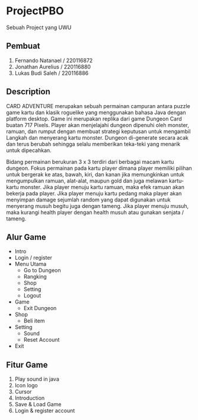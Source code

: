 # ProjectPBO
Sebuah Project yang UWU

## Pembuat
1.	Fernando Natanael / 220116872
2.	Jonathan Aurelius / 220116880
3.	Lukas Budi Saleh / 220116886

## Description
CARD ADVENTURE merupakan sebuah permainan campuran antara puzzle game kartu dan klasik roguelike yang menggunakan bahasa Java dengan platform desktop. Game ini merupakan replika dari game Dungeon Card buatan 717 Pixels. Player akan menjelajahi dungeon dipenuhi oleh monster, ramuan, dan rumput dengan membuat strategi keputusan untuk mengambil Langkah dan menyerang kartu monster. Dungeon di-generate secara acak dan terus berubah sehingga selalu memberikan teka-teki yang menarik untuk dipecahkan.

Bidang permainan berukuran 3 x 3 terdiri dari berbagai macam kartu dungeon. Fokus permainan pada kartu player dimana player memiliki pilihan untuk bergerak ke atas, bawah, kiri, dan kanan jika memungkinkan untuk mengumpulkan ramuan, alat-alat, maupun gold dan juga melawan kartu-kartu monster. Jika player menuju kartu ramuan, maka efek ramuan akan bekerja pada player. Jika player menuju kartu pedang maka player akan menyimpan damage sejumlah random yang dapat digunakan untuk menyerang musuh begitu juga dengan tameng. Jika player menuju musuh, maka kurangi health player dengan health musuh atau gunakan senjata / tameng.

## Alur Game
- Intro
- Login / register
- Menu Utama
  - Go to Dungeon
  - Rangking
  - Shop
  - Setting
  - Logout
- Game
  - Exit Dungeon
- Shop
  - Beli item 
- Setting
  - Sound
  - Reset Account
- Exit

## Fitur Game
1. Play sound in java
2. Icon logo
3. Cursor
4. Introduction
5. Save & Load Game
6. Login & register account
